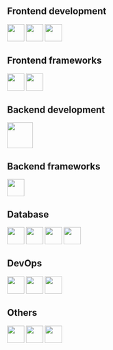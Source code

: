## Frontend development
<img src="https://cdn.jsdelivr.net/gh/devicons/devicon/icons/html5/html5-original.svg" width="40" /> <img src="https://cdn.jsdelivr.net/gh/devicons/devicon/icons/css3/css3-original.svg" width="40" /> <img src="https://cdn.jsdelivr.net/gh/devicons/devicon/icons/javascript/javascript-original.svg" width="40" />

## Frontend frameworks

<img src="https://cdn.jsdelivr.net/gh/devicons/devicon/icons/vuejs/vuejs-original.svg" width="40"/> <img src="https://cdn.jsdelivr.net/gh/devicons/devicon/icons/react/react-original.svg" width="40"/>

## Backend development

<img src="https://cdn.jsdelivr.net/gh/devicons/devicon/icons/php/php-plain.svg" width="60" />

## Backend frameworks

<img src="https://cdn.jsdelivr.net/gh/devicons/devicon/icons/laravel/laravel-plain.svg" width="40" />

## Database

<img src="https://cdn.jsdelivr.net/gh/devicons/devicon/icons/mysql/mysql-original.svg" width="40" /> <img src="https://cdn.jsdelivr.net/gh/devicons/devicon/icons/postgresql/postgresql-plain.svg" width="40" /> <img src="https://cdn.jsdelivr.net/gh/devicons/devicon/icons/firebase/firebase-plain.svg" width="40" /> <img src="https://d2eip9sf3oo6c2.cloudfront.net/tags/images/000/001/299/square_480/supabase-logo-icon_1.png" width="40" />

## DevOps

<img src="https://cdn.jsdelivr.net/gh/devicons/devicon/icons/git/git-original.svg" width="40" /> <img src="https://github.githubassets.com/images/modules/logos_page/GitHub-Mark.png" width="40" /> <img src="https://cdn.jsdelivr.net/gh/devicons/devicon/icons/docker/docker-plain.svg" width="40" />

## Others

<img src="https://cdn.jsdelivr.net/gh/devicons/devicon/icons/ubuntu/ubuntu-plain.svg" width="40" /> <img src="https://cdn.jsdelivr.net/gh/devicons/devicon/icons/vscode/vscode-original.svg" width="40" /> <img src="https://cdn.jsdelivr.net/gh/devicons/devicon/icons/trello/trello-plain.svg" width="40" />
